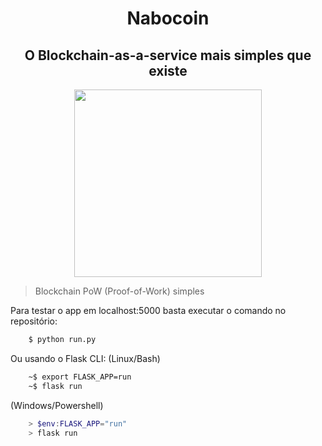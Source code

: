 <h1 align="center">Nabocoin</h1>
<h2 align="center">O Blockchain-as-a-service mais simples que existe</h2>


<div align="center">
  <img src="https://github.com/zerodois-bcc/NaboCoin/blob/main/application/static/img/icon.png" width="300px" height="300px">
</div>

>Blockchain PoW (Proof-of-Work) simples

Para testar o app em localhost:5000 basta executar o comando no repositório:

```bash
    $ python run.py
```
Ou usando o Flask CLI:
(Linux/Bash)
```bash
    ~$ export FLASK_APP=run
    ~$ flask run
```
(Windows/Powershell)
```powershell
    > $env:FLASK_APP="run"
    > flask run
```

